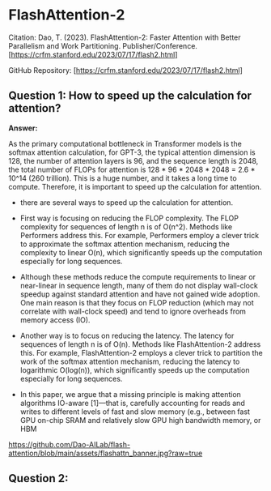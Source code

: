 # FlashAttention-2

Citation: Dao, T. (2023). FlashAttention-2: Faster Attention with Better Parallelism and Work Partitioning. Publisher/Conference. [https://crfm.stanford.edu/2023/07/17/flash2.html]

GitHub Repository: [https://crfm.stanford.edu/2023/07/17/flash2.html]

## Question 1: How to speed up the calculation for attention?

**Answer:** 

As the primary computational bottleneck in Transformer models is the softmax attention calculation, for GPT-3, the typical attention dimension is 128, the number of attention layers is 96, and the sequence length is 2048, the total number of FLOPs for attention is 128 * 96 * 2048 * 2048 = 2.6 * 10^14 (260 trillion). This is a huge number, and it takes a long time to compute. Therefore, it is important to speed up the calculation for attention.

- there are several ways to speed up the calculation for attention.

- First way is focusing on reducing the FLOP complexity. The FLOP complexity for sequences of length n is of O(n^2). Methods like Performers address this. For example, Performers employ a clever trick to approximate the softmax attention mechanism, reducing the complexity to linear O(n), which significantly speeds up the computation especially for long sequences.

- Although these methods reduce the compute requirements to linear or near-linear in sequence length, many of them do not display wall-clock speedup against standard attention and have not gained wide adoption. One main reason is that they focus on FLOP reduction (which may not correlate with wall-clock speed) and tend to ignore overheads from memory access (IO).

- Another way is to focus on reducing the latency. The latency for sequences of length n is of O(n). Methods like FlashAttention-2 address this. For example, FlashAttention-2 employs a clever trick to partition the work of the softmax attention mechanism, reducing the latency to logarithmic O(log(n)), which significantly speeds up the computation especially for long sequences.

- In this paper, we argue that a missing principle is making attention algorithms IO-aware [1]—that is, carefully accounting for reads and writes to different levels of fast and slow memory (e.g., between fast GPU on-chip SRAM and relatively slow GPU high bandwidth memory, or HBM

https://github.com/Dao-AILab/flash-attention/blob/main/assets/flashattn_banner.jpg?raw=true

## Question 2: